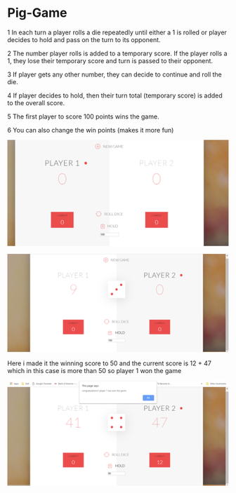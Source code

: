 # Pig-Game
1 In each turn a player rolls a die repeatedly until either a 1 is rolled or player decides to hold and pass on the turn to its opponent. 

2 The number player rolls is added to a temporary score. If the player rolls a 1, they lose their temporary score and turn is passed to their opponent.                

3 If player gets any other number, they can decide to continue and roll the die.

4 If player decides to hold, then their turn total (temporary score) is added to the overall score.                  

5 The first player to score 100 points wins the game.

6 You can also change the win points (makes it more fun)

                    

![alt text](/img1.png)

![alt text](/img2.png)

Here i made it the winning score to 50 and the current score is 12 + 47 which in this case is more than 50 so player 1 won the game

![alt text](/img3.png)
